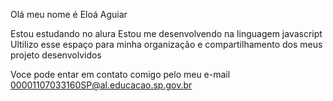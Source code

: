 Olá meu nome é Eloá Aguiar

Estou estudando no alura 
Estou me desenvolvendo na linguagem javascript
Ultilizo esse espaço para minha organização e compartilhamento dos meus projeto desenvolvidos 


Voce pode entar em contato comigo pelo meu e-mail 00001107033160SP@al.educacao.sp.gov.br
